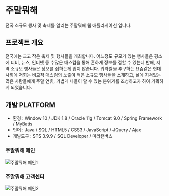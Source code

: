 # 주말뭐해
전국 소규모 행사 및 축제를 알리는 주말뭐해 웹 애플리케이션 입니다.
## 프로젝트 개요
전국에는 크고 작은 축제 및 행사들을 개최합니다.
어느정도 규모가 있는 행사들은 평소에 티비, 뉴스, 인터넷 등 수많은 매스컴을 통해 흔하게 정보를 접할 수 있는데 반해, 지역 소규모 행사들은 정보를 접하는게 쉽지 않습니다. 워라벨을 추구하는 요즘같은 현대사회에 저희는 비교적 매스컴의 노출이 적은 소규모 행사들을 소개하고, 삶에 지쳐있는 많은 사람들에게 주말 연휴, 가볍게 나들이 할 수 있는 분위기를 조성하고자 하여 기획하게 되었습니다.
## 개발 PLATFORM
- 환경      : Window 10 / JDK 1.8 / Oracle 11g / Tomcat 9.0 / Spring Framework / MyBatis
- 언어      : Java / SQL / HTML5 / CSS3 / JavaScript / JQuery / Ajax
- 개발도구  : STS 3.9.9 / SQL Developer / 미리캔버스

### 주말뭐해 메인
![주말뭐해 메인1](https://user-images.githubusercontent.com/46267635/64331219-5faf7f80-d00d-11e9-82e8-01308f550d73.JPG)

### 주말뭐해 고객센터
![주말뭐해 메인2](https://user-images.githubusercontent.com/46267635/64331256-6d650500-d00d-11e9-9d4f-636283549627.JPG)
